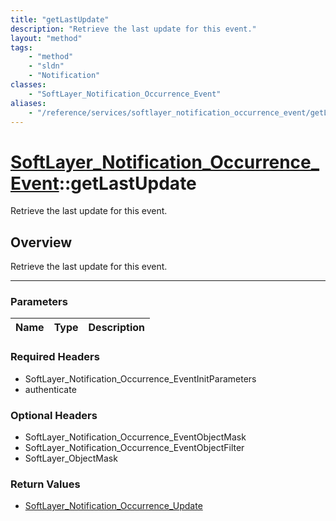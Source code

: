 ```yaml
---
title: "getLastUpdate"
description: "Retrieve the last update for this event."
layout: "method"
tags:
    - "method"
    - "sldn"
    - "Notification"
classes:
    - "SoftLayer_Notification_Occurrence_Event"
aliases:
    - "/reference/services/softlayer_notification_occurrence_event/getLastUpdate"
---
```

# [SoftLayer_Notification_Occurrence_Event](/reference/services/SoftLayer_Notification_Occurrence_Event)::getLastUpdate


Retrieve the last update for this event.


## Overview 
Retrieve the last update for this event.

-----

### Parameters 
|Name | Type | Description |
| --- | --- | --- |


### Required Headers
* SoftLayer_Notification_Occurrence_EventInitParameters
* authenticate


### Optional Headers
* SoftLayer_Notification_Occurrence_EventObjectMask
* SoftLayer_Notification_Occurrence_EventObjectFilter
* SoftLayer_ObjectMask

### Return Values
* <a href='/reference/datatypes/SoftLayer_Notification_Occurrence_Update'>SoftLayer_Notification_Occurrence_Update </a>




